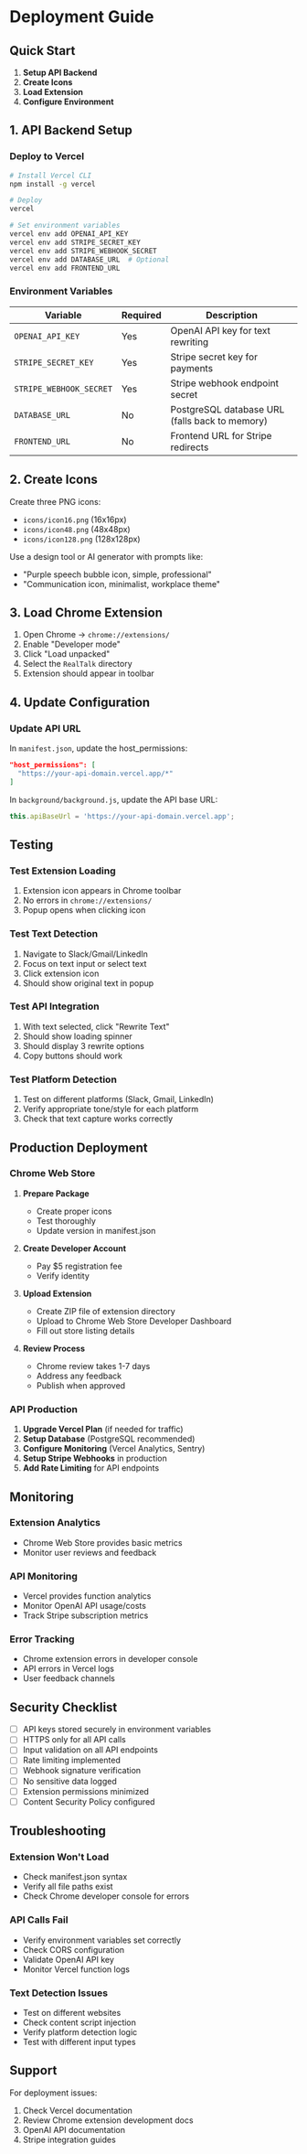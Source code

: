 # Deployment Guide

## Quick Start

1. **Setup API Backend**
2. **Create Icons**  
3. **Load Extension**
4. **Configure Environment**

## 1. API Backend Setup

### Deploy to Vercel

```bash
# Install Vercel CLI
npm install -g vercel

# Deploy
vercel

# Set environment variables
vercel env add OPENAI_API_KEY
vercel env add STRIPE_SECRET_KEY
vercel env add STRIPE_WEBHOOK_SECRET
vercel env add DATABASE_URL  # Optional
vercel env add FRONTEND_URL
```

### Environment Variables

| Variable | Required | Description |
|----------|----------|-------------|
| `OPENAI_API_KEY` | Yes | OpenAI API key for text rewriting |
| `STRIPE_SECRET_KEY` | Yes | Stripe secret key for payments |
| `STRIPE_WEBHOOK_SECRET` | Yes | Stripe webhook endpoint secret |
| `DATABASE_URL` | No | PostgreSQL database URL (falls back to memory) |
| `FRONTEND_URL` | No | Frontend URL for Stripe redirects |

## 2. Create Icons

Create three PNG icons:
- `icons/icon16.png` (16x16px)
- `icons/icon48.png` (48x48px)  
- `icons/icon128.png` (128x128px)

Use a design tool or AI generator with prompts like:
- "Purple speech bubble icon, simple, professional"
- "Communication icon, minimalist, workplace theme"

## 3. Load Chrome Extension

1. Open Chrome → `chrome://extensions/`
2. Enable "Developer mode"
3. Click "Load unpacked"
4. Select the `RealTalk` directory
5. Extension should appear in toolbar

## 4. Update Configuration

### Update API URL

In `manifest.json`, update the host_permissions:
```json
"host_permissions": [
  "https://your-api-domain.vercel.app/*"
]
```

In `background/background.js`, update the API base URL:
```javascript
this.apiBaseUrl = 'https://your-api-domain.vercel.app';
```

## Testing

### Test Extension Loading
1. Extension icon appears in Chrome toolbar
2. No errors in `chrome://extensions/`
3. Popup opens when clicking icon

### Test Text Detection
1. Navigate to Slack/Gmail/LinkedIn
2. Focus on text input or select text
3. Click extension icon
4. Should show original text in popup

### Test API Integration
1. With text selected, click "Rewrite Text"
2. Should show loading spinner
3. Should display 3 rewrite options
4. Copy buttons should work

### Test Platform Detection
1. Test on different platforms (Slack, Gmail, LinkedIn)
2. Verify appropriate tone/style for each platform
3. Check that text capture works correctly

## Production Deployment

### Chrome Web Store

1. **Prepare Package**
   - Create proper icons
   - Test thoroughly
   - Update version in manifest.json

2. **Create Developer Account**
   - Pay $5 registration fee
   - Verify identity

3. **Upload Extension**
   - Create ZIP file of extension directory
   - Upload to Chrome Web Store Developer Dashboard
   - Fill out store listing details

4. **Review Process**
   - Chrome review takes 1-7 days
   - Address any feedback
   - Publish when approved

### API Production

1. **Upgrade Vercel Plan** (if needed for traffic)
2. **Setup Database** (PostgreSQL recommended)
3. **Configure Monitoring** (Vercel Analytics, Sentry)
4. **Setup Stripe Webhooks** in production
5. **Add Rate Limiting** for API endpoints

## Monitoring

### Extension Analytics
- Chrome Web Store provides basic metrics
- Monitor user reviews and feedback

### API Monitoring
- Vercel provides function analytics
- Monitor OpenAI API usage/costs
- Track Stripe subscription metrics

### Error Tracking
- Chrome extension errors in developer console
- API errors in Vercel logs
- User feedback channels

## Security Checklist

- [ ] API keys stored securely in environment variables
- [ ] HTTPS only for all API calls
- [ ] Input validation on all API endpoints
- [ ] Rate limiting implemented
- [ ] Webhook signature verification
- [ ] No sensitive data logged
- [ ] Extension permissions minimized
- [ ] Content Security Policy configured

## Troubleshooting

### Extension Won't Load
- Check manifest.json syntax
- Verify all file paths exist
- Check Chrome developer console for errors

### API Calls Fail
- Verify environment variables set correctly
- Check CORS configuration
- Validate OpenAI API key
- Monitor Vercel function logs

### Text Detection Issues
- Test on different websites
- Check content script injection
- Verify platform detection logic
- Test with different input types

## Support

For deployment issues:
1. Check Vercel documentation
2. Review Chrome extension development docs
3. OpenAI API documentation
4. Stripe integration guides